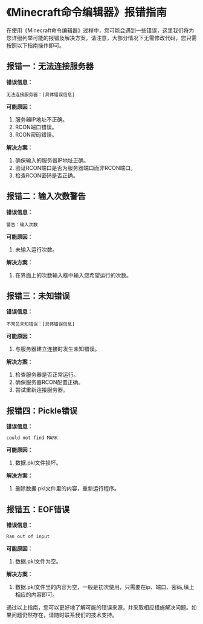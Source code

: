 # 《Minecraft命令编辑器》报错指南

在使用《Minecraft命令编辑器》过程中，您可能会遇到一些错误，这里我们将为您详细列举可能的报错及解决方案。请注意，大部分情况下无需修改代码，您只需按照以下指南操作即可。

## 报错一：无法连接服务器

**错误信息：**
```
无法连接服务器：[具体错误信息]
```

**可能原因：**
1. 服务器IP地址不正确。
2. RCON端口错误。
3. RCON密码错误。

**解决方案：**
1. 确保输入的服务器IP地址正确。
2. 验证RCON端口是否为服务器端口而非RCON端口。
3. 检查RCON密码是否正确。

## 报错二：输入次数警告

**错误信息：**
```
警告：输入次数
```

**可能原因：**
1. 未输入运行次数。

**解决方案：**
1. 在界面上的次数输入框中输入您希望运行的次数。

## 报错三：未知错误

**错误信息：**
```
不常见未知错误：[具体错误信息]
```

**可能原因：**
1. 与服务器建立连接时发生未知错误。

**解决方案：**
1. 检查服务器是否正常运行。
2. 确保服务器RCON配置正确。
3. 尝试重新连接服务器。

## 报错四：Pickle错误

**错误信息：**
```
could not find MARK
```

**可能原因：**
1. 数据.pkl文件损坏。

**解决方案：**
1. 删除数据.pkl文件里的内容，重新运行程序。

## 报错五：EOF错误

**错误信息：**
```
Ran out of input
```

**可能原因：**
1. 数据.pkl文件为空。

**解决方案：**
1. 数据.pkl文件里的内容为空，一般是初次使用，只需要在ip、端口、密码,填上相应的内容即可。

通过以上指南，您可以更好地了解可能的错误来源，并采取相应措施解决问题。如果问题仍然存在，请随时联系我们的技术支持。
